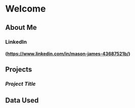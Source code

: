 # **Welcome**
## **About Me**
### LinkedIn 
#### (https://www.linkedin.com/in/mason-james-43687521b/)
## **Projects**
### *Project Title*
## **Data Used**

